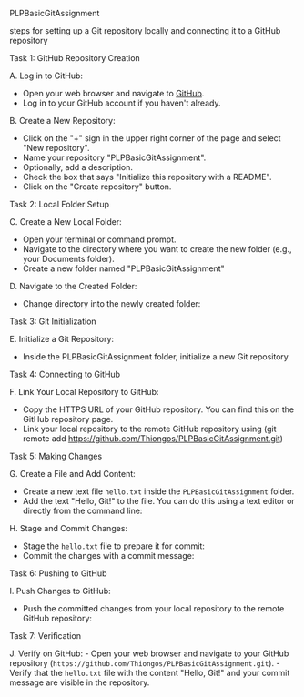 PLPBasicGitAssignment

 steps for setting up a Git repository locally and connecting it to a GitHub repository

Task 1: GitHub Repository Creation

A. Log in to GitHub:
   - Open your web browser and navigate to [GitHub](https://github.com/).
   - Log in to your GitHub account if you haven't already.

B. Create a New Repository:
   - Click on the "+" sign in the upper right corner of the page and select "New repository".
   - Name your repository "PLPBasicGitAssignment".
   - Optionally, add a description.
   - Check the box that says "Initialize this repository with a README".
   - Click on the "Create repository" button.

Task 2: Local Folder Setup

C. Create a New Local Folder:
   - Open your terminal or command prompt.
   - Navigate to the directory where you want to create the new folder (e.g., your Documents folder).
   - Create a new folder named "PLPBasicGitAssignment"
     

D. Navigate to the Created Folder:
   - Change directory into the newly created folder:

Task 3: Git Initialization

E. Initialize a Git Repository:
   - Inside the PLPBasicGitAssignment folder, initialize a new Git repository
     

Task 4: Connecting to GitHub

F. Link Your Local Repository to GitHub:
   - Copy the HTTPS URL of your GitHub repository. You can find this on the GitHub repository page.
   - Link your local repository to the remote GitHub repository using (git remote add https://github.com/Thiongos/PLPBasicGitAssignment.git)
     
Task 5: Making Changes

G. Create a File and Add Content:
   - Create a new text file `hello.txt` inside the `PLPBasicGitAssignment` folder.
   - Add the text "Hello, Git!" to the file. You can do this using a text editor or directly from the command line:


H. Stage and Commit Changes:
   - Stage the `hello.txt` file to prepare it for commit:  
   - Commit the changes with a commit message:
     
Task 6: Pushing to GitHub

I. Push Changes to GitHub:
   - Push the committed changes from your local repository to the remote GitHub repository:

 Task 7: Verification

J. Verify on GitHub:
    - Open your web browser and navigate to your GitHub repository (`https://github.com/Thiongos/PLPBasicGitAssignment.git`).
    - Verify that the `hello.txt` file with the content "Hello, Git!" and your commit message are visible in the repository.

